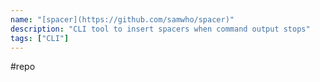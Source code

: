 ```yaml
---
name: "[spacer](https://github.com/samwho/spacer)"
description: "CLI tool to insert spacers when command output stops"
tags: ["CLI"]
---
```

#repo